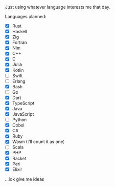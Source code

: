 Just using whatever language interests me that day.

Languages planned:

- [x] Rust
- [x] Haskell
- [x] Zig
- [x] Fortran
- [x] Nim
- [x] C++
- [x] C
- [x] Julia
- [x] Kotlin
- [ ] Swift
- [ ] Erlang
- [x] Bash
- [ ] Go
- [x] Dart
- [x] TypeScript
- [x] Java
- [x] JavaScript
- [ ] Python
- [x] Cobol
- [x] C#
- [x] Ruby
- [x] Wasm (I'll count it as one)
- [ ] Scala
- [x] PHP
- [x] Racket
- [x] Perl
- [x] Elixir

...idk give me ideas
